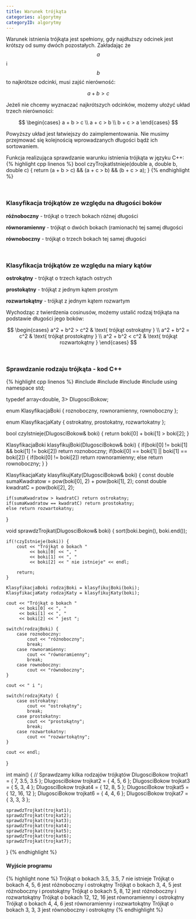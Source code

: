 ```yaml
---
title: Warunek trójkąta
categories: algorytmy
categoryID: algorytmy
---
```

Warunek istnienia trójkąta jest spełniony, gdy najdłuższy odcinek jest krótszy od sumy dwóch pozostałych. Zakładając że $$ a $$ i $$ b $$ to najkrótsze odcinki, musi zajść nierówność: 

$$ a + b > c $$

Jeżeli nie chcemy wyznaczać najkrótszych odcinków, możemy ułożyć układ trzech nierówności:

$$
\begin{cases}
a + b > c \\ 
a + c > b \\ 
b + c > a
\end{cases}
$$

Powyższy układ jest łatwiejszy do zaimplementowania. Nie musimy przejmować się kolejnością wprowadzanych długości bądź ich sortowaniem.

Funkcja realizująca sprawdzanie warunku istnienia trójkąta w języku C++:
{% highlight cpp linenos %}
bool czyTrojkatIstnieje(double a, double b, double c) {
    return (a + b > c) && 
           (a + c > b) && 
           (b + c > a);
}
{% endhighlight %}

<br />

### Klasyfikacja trójkątów ze względu na długości boków

**róźnoboczny** - trójkąt o trzech bokach różnej długości

**równoramienny** - trójkąt o dwóch bokach (ramionach) tej samej długości

**równoboczny** - trójkąt o trzech bokach tej samej długości

<br />

### Klasyfikacja trójkątów ze względu na miary kątów

**ostrokątny** - trójkąt o trzech kątach ostrych

**prostokątny** - trójkąt z jednym kątem prostym

**rozwartokątny** - trójkąt z jednym kątem rozwartym

Wychodząc z twierdzenia cosinusów, możemy ustalić rodzaj trójkąta na podstawie długości jego boków:

$$
\begin{cases}
 a^2 + b^2 > c^2 & \text{ trójkąt ostrokątny } \\ 
 a^2 + b^2 = c^2 & \text{ trójkąt prostokątny } \\
 a^2 + b^2 < c^2 & \text{ trójkąt rozwartokątny }
\end{cases}
$$

<br />

### Sprawdzanie rodzaju trójkąta - kod C++

{% highlight cpp linenos %}
#include <iostream>
#include <cmath>
#include <algorithm>
#include <array>
using namespace std;

typedef array<double, 3> DlugosciBokow;

enum KlasyfikacjaBoki {
	roznoboczny,
	rownoramienny,
	rownoboczny
};

enum KlasyfikacjaKaty {
	ostrokatny,
	prostokatny,
	rozwartokatny
};

bool czyIstnieje(DlugosciBokow& boki) {
	return boki[0] + boki[1] > boki[2];
}

KlasyfikacjaBoki klasyfikujBoki(DlugosciBokow& boki) {
	if(boki[0] != boki[1] && boki[1] != boki[2]) return roznoboczny;
	if(boki[0] == boki[1] || boki[1] == boki[2]) {
		if(boki[0] != boki[2]) return rownoramienny;
		else return rownoboczny;
	}
}

KlasyfikacjaKaty klasyfikujKaty(DlugosciBokow& boki) {
	const double sumaKwadratow = pow(boki[0], 2) + pow(boki[1], 2);
	const double kwadratC = pow(boki[2], 2);
	
	if(sumaKwadratow > kwadratC) return ostrokatny;
	if(sumaKwadratow == kwadratC) return prostokatny;
	else return rozwartokatny;
}

void sprawdzTrojkat(DlugosciBokow& boki) {
	sort(boki.begin(), boki.end());
	
	if(!czyIstnieje(boki)) {
		cout << "Trójkąt o bokach " 
			 << boki[0] << ", " 
			 << boki[1] << ", " 
			 << boki[2] << " nie istnieje" << endl;
			 
		return;
	}
	
	KlasyfikacjaBoki rodzajBoki = klasyfikujBoki(boki);
	KlasyfikacjaKaty rodzajKaty = klasyfikujKaty(boki);
	
	cout << "Trójkąt o bokach " 
		 << boki[0] << ", " 
		 << boki[1] << ", " 
		 << boki[2] << " jest ";
		 
	switch(rodzajBoki) {
		case roznoboczny:
			cout << "różnoboczny";
			break;
		case rownoramienny:
			cout << "równoramienny";
			break;
		case rownoboczny:
			cout << "równoboczny";
	}
	
	cout << " i ";
	
	switch(rodzajKaty) {
		case ostrokatny:
			cout << "ostrokątny";
			break;
		case prostokatny:
			cout << "prostokątny";
			break;
		case rozwartokatny:
			cout << "rozwartokątny";
	}
	
	cout << endl;
}

int main() {
	// Sprawdzamy kilka rodzajów trójkątów
	DlugosciBokow trojkat1 = { 7, 3.5, 3.5 };
	DlugosciBokow trojkat2 = { 4, 5, 6 };
	DlugosciBokow trojkat3 = { 5, 3, 4 };
	DlugosciBokow trojkat4 = { 12, 8, 5 };
	DlugosciBokow trojkat5 = { 12, 16, 12 };
	DlugosciBokow trojkat6 = { 4, 4, 6 };
	DlugosciBokow trojkat7 = { 3, 3, 3 };
	
	sprawdzTrojkat(trojkat1);
	sprawdzTrojkat(trojkat2);
	sprawdzTrojkat(trojkat3);
	sprawdzTrojkat(trojkat4);
	sprawdzTrojkat(trojkat5);
	sprawdzTrojkat(trojkat6);
	sprawdzTrojkat(trojkat7);
}
{% endhighlight %}

#### Wyjście programu

{% highlight none %}
Trójkąt o bokach 3.5, 3.5, 7 nie istnieje
Trójkąt o bokach 4, 5, 6 jest różnoboczny i ostrokątny
Trójkąt o bokach 3, 4, 5 jest różnoboczny i prostokątny
Trójkąt o bokach 5, 8, 12 jest różnoboczny i rozwartokątny
Trójkąt o bokach 12, 12, 16 jest równoramienny i ostrokątny
Trójkąt o bokach 4, 4, 6 jest równoramienny i rozwartokątny
Trójkąt o bokach 3, 3, 3 jest równoboczny i ostrokątny
{% endhighlight %}